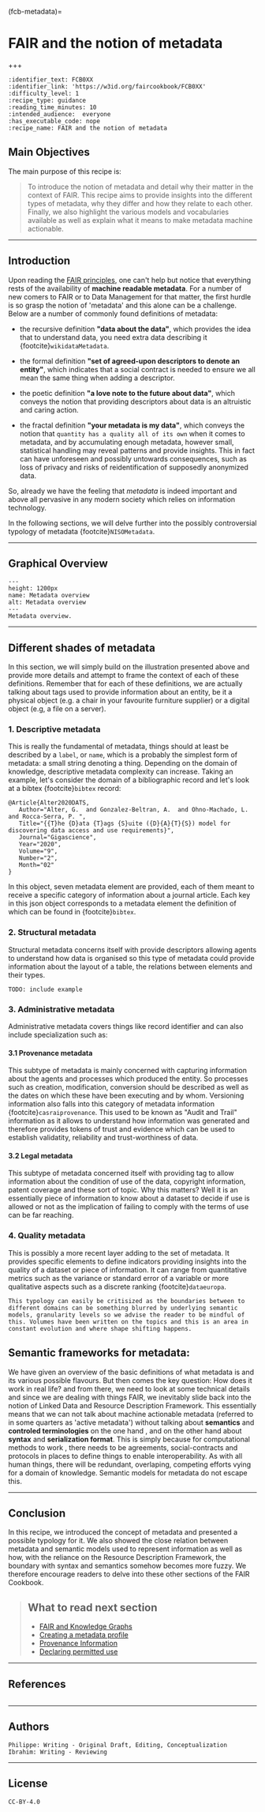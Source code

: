 (fcb-metadata)=
# FAIR and the notion of metadata

+++
<br/>

````{panels_fairplus}
:identifier_text: FCB0XX
:identifier_link: 'https://w3id.org/faircookbook/FCB0XX'
:difficulty_level: 1
:recipe_type: guidance
:reading_time_minutes: 10
:intended_audience:  everyone 
:has_executable_code: nope
:recipe_name: FAIR and the notion of metadata
```` 


## Main Objectives 

The main purpose of this recipe is:

> To introduce the notion of metadata and detail why their matter in the context of FAIR. This recipe aims to provide insights into the different types of metadata, why they differ and how they relate to each other. Finally, we also highlight the various models and vocabularies available as well as explain what it means to make metadata machine actionable.

---
## Introduction

Upon reading the [FAIR principles](fcb-fairprinciples), one can't help but notice that everything rests of the availability of **machine readable metadata**. For a number of new comers to FAIR or to Data Management for that matter, the first hurdle is so grasp the notion of 'metadata' and this alone can be a challenge.
Below are a number of commonly found definitions of metadata:

* the recursive definition **"data about the data"**, which provides the idea that to understand data, you need extra data describing it {footcite}`wikidataMetadata`.

* the formal definition **"set of agreed-upon descriptors to denote an entity"**, which indicates that a social contract is needed to ensure we all mean the same thing when adding a descriptor.

* the poetic definition **"a love note to the future about data"**, which conveys the notion that providing descriptors about data is an altruistic and caring action.

* the fractal definition  **"your metadata is my data"**, which conveys the notion that `quantity has a quality all of its own` when it comes to metadata, and by accumulating enough metadata, however small, statistical handling may reveal patterns and provide insights. This in fact can have unforeseen and possibly untowards consequences, such as loss of privacy and risks of reidentification of supposedly anonymized data.

So, already we have the feeling that *metadata* is indeed important and above all pervasive in any modern society which relies on information technology.

In the following sections, we will delve further into the possibly controversial typology of metadata {footcite}`NISOMetadata`.



---
## Graphical Overview 

<!-- ```language
../datascriptor/node_modules/.bin/mmdc -i ../FAIRplus-org/the-fair-cookbook/content/recipes/introduction/metadata-fair-figure.mmd -o ../FAIRplus-org/the-fair-cookbook/content/recipes/introduction/metadata-fair-figure.png
```
 -->


```{figure} metadata-fair-figure.png
---
height: 1200px
name: Metadata overview
alt: Metadata overview
---
Metadata overview.
```

---
## Different shades of metadata

In this section, we will simply build on the illustration presented above and provide more details and attempt to frame the context of each of these definitions.
Remember that for each of these definitions, we are actually talking about tags used to provide information about an entity, be it a physical object (e.g. a chair in your favourite furniture supplier) or a digital object (e.g, a file on a server).


### 1. Descriptive metadata

This is really the fundamental of metadata, things should at least be described by a `label`, or `name`, which is a probably the simplest form of metadata: a small string denoting a thing.
Depending on the domain of knowledge, descriptive metadata complexity can increase.
Taking an example, let's consider the domain of a bibliographic record and let's look at a bibtex {footcite}`bibtex` record:

```bash=
@Article{Alter2020DATS,
   Author="Alter, G.  and Gonzalez-Beltran, A.  and Ohno-Machado, L.  and Rocca-Serra, P. ",
   Title="{{T}he {D}ata {T}ags {S}uite ({D}{A}{T}{S}) model for discovering data access and use requirements}",
   Journal="Gigascience",
   Year="2020",
   Volume="9",
   Number="2",
   Month="02"
}
```
In this object, seven metadata element are provided, each of them meant to receive a specific category of information about a journal article.
Each key in this json object corresponds to a metadata element the definition of which can be found in {footcite}`bibtex`.

### 2. Structural metadata

Structural metadata concerns itself with provide descriptors allowing agents to understand how data is organised so this type of metadata could provide information about the layout of a table, the relations between elements and their types.

```bash=
TODO: include example
```

### 3. Administrative metadata

Administrative metadata covers things like record identifier and can also include specialization such as:

#### 3.1 Provenance metadata

This subtype of metadata is mainly concerned with capturing information about the agents and processes which produced the entity. So processes such as creation, modification, conversion should be described as well as the dates on which these have been executing and by whom. Versioning information also falls into this category of metadata information {footcite}`casraiprovenance`.
This used to be known as "Audit and Trail" information as it allows to understand how information was generated and therefore provides tokens of trust and evidence which can be used to establish validatity, reliability and trust-worthiness of data.

#### 3.2 Legal metadata

This subtype of metadata concerned itself with providing tag to allow information about the condition of use of the data, copyright information, patent coverage and these sort of topic.
Why this matters? Well it is an essentially piece of information to know about a dataset to decide if use is allowed or not as the implication of failing to comply with the terms of use can be far reaching.

### 4. Quality metadata

This is possibly a more recent layer adding to the set of metadata. It provides specific elements to define indicators providing insights into the quality of a dataset or piece of information.
It can range from quantitative metrics such as the variance or standard error of a variable or more qualitative aspects such as a discrete ranking {footcite}`dataeuropa`.



````{note}
This typology can easily be critisized as the boundaries between to different domains can be something blurred by underlying semantic models, granularity levels so we advise the reader to be mindful of this. Volumes have been written on the topics and this is an area in constant evolution and where shape shifting happens.
````



## Semantic frameworks for metadata:

We have given an overview of the basic definitions of what metadata is and its various possible flavours. 
But then comes the key question: How does it work in real life? and from there, we need to look at some technical details and since we are dealing with things FAIR, we inevitably slide back into the notion of Linked Data and Resource Description Framework.
This essentially means that we can not talk about machine actionable metadata (referred to in some quarters as 'active metadata') without talking about **semantics** and **controled terminologies** on the one hand , and on the other hand about **syntax** and **serialization format**.
This is simply because for computational methods to work , there needs to be agreements, social-contracts and protocols in places to define things to enable interoperability. 
As with all human things, there will be redundant, overlaping, competing efforts vying for a domain of knowledge. Semantic models for metadata do not escape this.




---
## Conclusion

> 
In this recipe, we introduced the concept of metadata and presented a possible typology for it. We also showed the close relation between metadata and semantic models used to represent information as well as how, with the reliance on the Resource Description Framework, the boundary with syntax and semantics somehow becomes more fuzzy. We therefore encourage readers to delve into these other sections of the FAIR Cookbook.

> 
> ## What to read next section
> * [FAIR and Knowledge Graphs](https://w3id.org/faircookbook/FCBXXX)
> * [Creating a metadata profile](https://w3id.org/faircookbook/FCB026)
> * [Provenance Information](https://w3id.org/faircookbook/FCB036)
> * [Declaring permitted use](https://w3id.org/faircookbook/FCB035)



---
## References


```{footbibliography}
```	

<!-- 1. [Understanding metadata](https://groups.niso.org/apps/group_public/download.php/17446/Understanding%20Metadata.pdf)
1. [what-is-metadata-and-why-is-it-important-data](https://www.opendatasoft.com/en/blog/what-is-metadata-and-why-is-it-important-data)
1. [Metadata in Wikipedia](https://en.wikipedia.org/wiki/Metadata) 
1. [data.europa.eu](https://data.europa.eu/mqa/?locale=en)
1. [provenance by CASRAI](https://casrai.org/term/provenance-metadata/)
 -->



---
## Authors

````{authors_fairplus}
Philippe: Writing - Original Draft, Editing, Conceptualization
Ibrahim: Writing - Reviewing
````


---
## License

````{license_fairplus}
CC-BY-4.0
````


